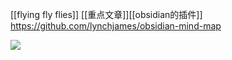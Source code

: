 [[flying fly flies]] [[重点文章]][[obsidian的插件]]
https://github.com/lynchjames/obsidian-mind-map

![](https://gitee.com/cyddgi/picture-store/raw/master/img/20201206234242.jpg)